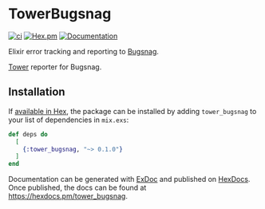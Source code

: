 # TowerBugsnag

[![ci](https://github.com/mimiquate/tower_bugsnag/actions/workflows/ci.yml/badge.svg?branch=main)](https://github.com/mimiquate/tower_bugsnag/actions?query=branch%3Amain)
[![Hex.pm](https://img.shields.io/hexpm/v/tower_bugsnag.svg)](https://hex.pm/packages/tower_bugsnag)
[![Documentation](https://img.shields.io/badge/Documentation-purple.svg)](https://hexdocs.pm/tower_bugsnag)

Elixir error tracking and reporting to [Bugsnag](https://www.bugsnag.com/).

[Tower](https://github.com/mimiquate/tower) reporter for Bugsnag.

## Installation

If [available in Hex](https://hex.pm/docs/publish), the package can be installed
by adding `tower_bugsnag` to your list of dependencies in `mix.exs`:

```elixir
def deps do
  [
    {:tower_bugsnag, "~> 0.1.0"}
  ]
end
```

Documentation can be generated with [ExDoc](https://github.com/elixir-lang/ex_doc)
and published on [HexDocs](https://hexdocs.pm). Once published, the docs can
be found at <https://hexdocs.pm/tower_bugsnag>.

